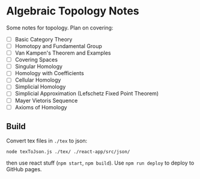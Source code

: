 # Algebraic Topology Notes

Some notes for topology. Plan on covering:

- [ ] Basic Category Theory
- [ ] Homotopy and Fundamental Group
- [ ] Van Kampen's Theorem and Examples
- [ ] Covering Spaces
- [ ] Singular Homology
- [ ] Homology with Coefficients
- [ ] Cellular Homology
- [ ] Simplicial Homology
- [ ] Simplicial Approximation (Lefschetz Fixed Point Theorem)
- [ ] Mayer Vietoris Sequence
- [ ] Axioms of Homology

## Build

Convert tex files in `./tex` to json:

```
node texToJson.js ./tex/ ./react-app/src/json/
```

then use react stuff (`npm start`, `npm build`). Use `npm run deploy` to deploy to GitHub pages.
